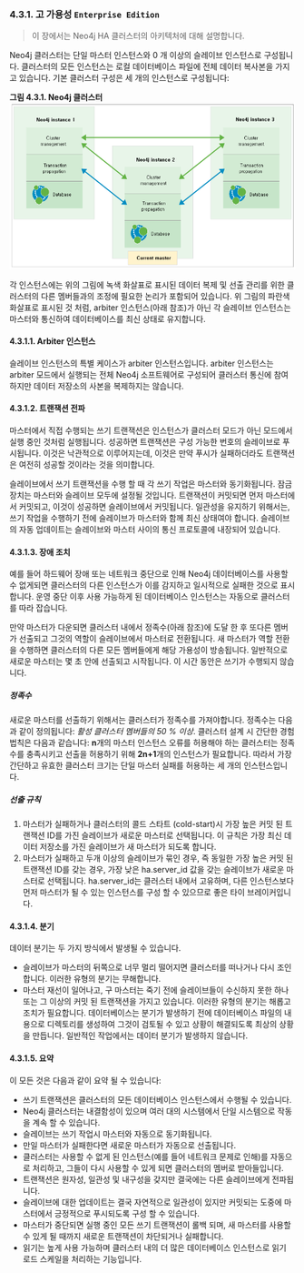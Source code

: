 ### 4.3.1. 고 가용성 `Enterprise Edition`
> 이 장에서는 Neo4j HA 클러스터의 아키텍처에 대해 설명합니다.

Neo4j 클러스터는 단일 마스터 인스턴스와 0 개 이상의 슬레이브 인스턴스로 구성됩니다. 클러스터의 모든 인스턴스는 로컬 데이터베이스 파일에 전체 데이터 복사본을 가지고 있습니다. 기본 클러스터 구성은 세 개의 인스턴스로 구성됩니다:

**그림 4.3.1. Neo4j 클러스터**
![Neo4j 클러스터](./4.3.1.neo4j-cluster.png)

각 인스턴스에는 위의 그림에 녹색 화살표로 표시된 데이터 복제 및 선출 관리를 위한 클러스터의 다른 멤버들과의 조정에 필요한 논리가 포함되어 있습니다. 위 그림의 파란색 화살표로 표시된 것 처럼, arbiter 인스턴스(아래 참조)가 아닌 각 슬레이브 인스턴스는 마스터와 통신하여 데이터베이스를 최신 상태로 유지합니다.

#### 4.3.1.1. Arbiter 인스턴스
슬레이브 인스턴스의 특별 케이스가 arbiter 인스턴스입니다. arbiter 인스턴스는 arbiter 모드에서 실행되는 전체 Neo4j 소프트웨어로 구성되어 클러스터 통신에 참여하지만 데이터 저장소의 사본을 복제하지는 않습니다.

#### 4.3.1.2. 트랜잭션 전파
마스터에서 직접 수행되는 쓰기 트랜잭션은 인스턴스가 클러스터 모드가 아닌 모드에서 실행 중인 것처럼 실행됩니다. 성공하면 트랜잭션은 구성 가능한 번호의 슬레이브로 푸시됩니다. 이것은 낙관적으로 이루어지는데, 이것은 만약 푸시가 실패하더라도 트랜잭션은 여전히 성공할 것이라는 것을 의미합니다.

슬레이브에서 쓰기 트랜잭션을 수행 할 때 각 쓰기 작업은 마스터와 동기화됩니다. 잠금 장치는 마스터와 슬레이브 모두에 설정될 것입니다. 트랜잭션이 커밋되면 먼저 마스터에서 커밋되고, 이것이 성공하면 슬레이브에서 커밋됩니다. 일관성을 유지하기 위해서는, 쓰기 작업을 수행하기 전에 슬레이브가 마스터와 함께 최신 상태여야 합니다. 슬레이브의 자동 업데이트는 슬레이브와 마스터 사이의 통신 프로토콜에 내장되어 있습니다.

#### 4.3.1.3. 장애 조치
예를 들어 하드웨어 장애 또는 네트워크 중단으로 인해 Neo4j 데이터베이스를 사용할 수 없게되면 클러스터의 다른 인스턴스가 이를 감지하고 일시적으로 실패한 것으로 표시합니다. 운영 중단 이후 사용 가능하게 된 데이터베이스 인스턴스는 자동으로 클러스터를 따라 잡습니다.

만약 마스터가 다운되면 클러스터 내에서 정족수(아래 참조)에 도달 한 후 또다른 멤버가 선출되고 그것의 역할이 슬레이브에서 마스터로 전환됩니다. 새 마스터가 역할 전환을 수행하면 클러스터의 다른 모든 멤버들에게 해당 가용성이 방송됩니다. 일반적으로 새로운 마스터는 몇 초 안에 선출되고 시작됩니다. 이 시간 동안은 쓰기가 수행되지 않습니다.

##### 정족수
새로운 마스터를 선출하기 위해서는 클러스터가 정족수를 가져야합니다. 정족수는 다음과 같이 정의됩니다: *활성 클러스터 멤버들의 50 % 이상*. 클러스터 설계 시 간단한 경험 법칙은 다음과 같습니다: **n**개의 마스터 인스턴스 오류를 허용해야 하는 클러스터는 정족수를 충족시키고 선출을 허용하기 위해 **2n+1**개의 인스턴스가 필요합니다. 따라서 가장 간단하고 유효한 클러스터 크기는 단일 마스터 실패를 허용하는 세 개의 인스턴스입니다.

##### 선출 규칙
1. 마스터가 실패하거나 클러스터의 콜드 스타트 (cold-start)시 가장 높은 커밋 된 트랜잭션 ID를 가진 슬레이브가 새로운 마스터로 선택됩니다. 이 규칙은 가장 최신 데이터 저장소를 가진 슬레이브가 새 마스터가 되도록 합니다.
2. 마스터가 실패하고 두개 이상의 슬레이브가 묶인 경우, 즉 동일한 가장 높은 커밋 된 트랜잭션 ID를 갖는 경우, 가장 낮은 ha.server_id 값을 갖는 슬레이브가 새로운 마스터로 선택됩니다. ha.server_id는 클러스터 내에서 고유하며, 다른 인스턴스보다 먼저 마스터가 될 수 있는 인스턴스를 구성 할 수 있으므로 좋은 타이 브레이커입니다.

#### 4.3.1.4. 분기
데이터 분기는 두 가지 방식에서 발생될 수 있습니다.
* 슬레이브가 마스터의 뒤쪽으로 너무 멀리 떨어지면 클러스터를 떠나거나 다시 조인합니다. 이러한 유형의 분기는 무해합니다.
* 마스터 재선이 일어나고, 구 마스터는 죽기 전에 슬레이브들이 수신하지 못한 하나 또는 그 이상의 커밋 된 트랜잭션을 가지고 있습니다. 이러한 유형의 분기는 해롭고 조치가 필요합니다.
데이터베이스는 분기가 발생하기 전에 데이터베이스 파일의 내용으로 디렉토리를 생성하여 그것이 검토될 수 있고 상황이 해결되도록 최상의 상황을 만듭니다. 일반적인 작업에서는 데이터 분기가 발생하지 않습니다.

#### 4.3.1.5. 요약
이 모든 것은 다음과 같이 요약 될 수 있습니다:
* 쓰기 트랜잭션은 클러스터의 모든 데이터베이스 인스턴스에서 수행될 수 있습니다.
* Neo4j 클러스터는 내결함성이 있으며 여러 대의 시스템에서 단일 시스템으로 작동을 계속 할 수 있습니다.
* 슬레이브는 쓰기 작업시 마스터와 자동으로 동기화됩니다.
* 만일 마스터가 실패한다면 새로운 마스터가 자동으로 선출됩니다.
* 클러스터는 사용할 수 없게 된 인스턴스(예를 들어 네트워크 문제로 인해)를 자동으로 처리하고, 그들이 다시 사용할 수 있게 되면 클러스터의 멤버로 받아들입니다.
* 트랜잭션은 원자성, 일관성 및 내구성을 갖지만 결국에는 다른 슬레이브에게 전파됩니다.
* 슬레이브에 대한 업데이트는 결국 자연적으로 일관성이 있지만 커밋되는 도중에 마스터에서 긍정적으로 푸시되도록 구성 할 수 있습니다.
* 마스터가 중단되면 실행 중인 모든 쓰기 트랜잭션이 롤백 되며, 새 마스터를 사용할 수 있게 될 때까지 새로운 트랜잭션이 차단되거나 실패합니다.
* 읽기는 높게 사용 가능하며 클러스터 내의 더 많은 데이터베이스 인스턴스로 읽기 로드 스케일을 처리하는 기능입니다.
